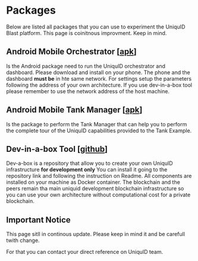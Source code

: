 # Packages

Below are listed all packages that you can use to experiment the UniquID Blast platform. This page is coinitnous improvment. Keep in mind.

## Android Mobile Orchestrator \[[apk](https://github.com/uniquid/developer/tree/8a260ad51580b480a29fdd80a3cf027210620c68/attachments/Orchestrator.apk)\]

Is the Android package need to run the UniquID orchestrator and dashboard. Please download and install on your phone. The phone and the dashboard **must be** in hte same network. For settings setup the parameters following the address of your own architecture. If you use dev-in-a-box tool please remember to use the network address of the host machine.

## Android Mobile Tank  Manager \[[apk](https://github.com/uniquid/developer/tree/8a260ad51580b480a29fdd80a3cf027210620c68/attachments/TankManager.apk)\]

Is the package to perform the Tank Manager that can help you to perform the complete tour of the UniquID capabilities provided to the Tank Example.

## Dev-in-a-box Tool \[[github](https://github.com/uniquid/dev-in-a-box/tree/develop)\]

Dev-a-box is a repository that allow you to create your own UniquID infrastructure **for development only** You can install it going to the repository link and following the instruction on Readme. All components are installed on your machine as Docker container. The blockchain and the peers remain tha main uniquid development blockchain infrastructure so you can use your own architecture without computational cost for a private blockchain.

## Important Notice

This page sitll in continous update. Please keep in mind it and be carefull twith change.

For that you can contact your direct reference on UniquID team.

